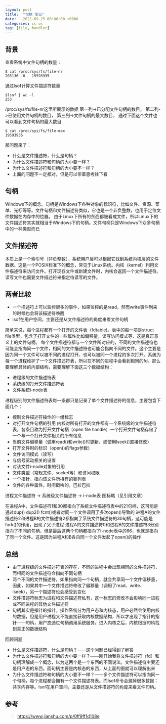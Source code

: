 ```yaml
---
layout: post
title:  "句柄 笔记"
date:   2021-09-25 00:00:00 +0800
categories: cs os
tag: [file, handler]
---
```


## 背景

查看系统中文件句柄的数量：
```
$ cat /proc/sys/fs/file-nr
203136  0   19593935
```

通过lsof计算文件描述符数量
```
$lsof | wc -l
253
```

/proc/sys/fs/file-nr这里所展示的数据
第一列->已分配文件句柄的数目，
第二列->已使用文件句柄的数目，
第三列->文件句柄的最大数目，
通过下面这个文件也可以看到文件句柄的最大数目
```
$ cat /proc/sys/fs/file-max 
19593935
```

那问题来了：

- 什么是文件描述符，什么是句柄？
- 为什么文件描述符和句柄的大小要一样？
- 为什么文件描述符和句柄的大小要不一样？
- 上面的问题不一定都对，但是可以带着思考往下看

## 句柄

Windows下的概念。句柄是Windows下各种对象的标识符，比如文件、资源、菜单、光标等等。文件句柄和文件描述符类似，它也是一个非负整数，也用于定位文件数据在内存中的位置。
由于Linux下所有的东西都被看成文件，所以Linux下的文件描述符其实就相当于Windows下的句柄。文件句柄只是Windows下众多句柄中的一种类型而已

## 文件描述符

本质上是一个索引号（非负整数），系统用户层可以根据它找到系统内核层的文件数据。这是一个POSIX标准下的概念，常见于Linux系统。内核（kernel）利用文件描述符来访问文件。打开现存文件或新建文件时，内核会返回一个文件描述符。读写文件也需要文件描述符来指定待读写的文件。

## 两者比较

- 一个描述符上可以监控很多的事件，如果监控的是read，然而write事件到来的时候也会将该描述符唤醒
- lsof在用户空间，主要还是从文件描述符的角度来看文件句柄

简单来说，每个进程都有一个打开的文件表（fdtable)。表中的每一项是struct file类型，包含了打开文件的一些属性比如偏移量，读写访问模式等，这是真正意义上的文件句柄。
每个文件描述符都与一个文件所对应的，不同的文件描述符也可能会指向同一个文件，相同的文件描述符也可能会指向不同的文件。这个主要是因为同一个文件可以被不同的进程打开，也可以被同一个进程的多次打开。系统为每一个进程维护了一个文件描述符表，所以在不同的进程中会看到相同的fd。那么要理解具体的内部结构，需要理解下面这三个数据结构：
- 进程级的文件描述符表
- 系统级的打开文件描述符表
- 文件系统i-node表

进程级别的文件描述符表每一条都只是记录了单个文件描述符的信息，主要包含下面几个：
- 控制文件描述符操作的一组标志
- 对打开文件句柄的引用
内核对所有打开的文件都有一个系统级的文件描述符表，各条目称为打开文件句柄（open file handle）一个打开文件句柄存储了一个与一个打开文件相关的所有信息
- 当前文件偏移量（调用read()和write()时更新，或使用lseek()直接修改）
- 打开文件时的标识（open()的flags参数）
- 文件访问模式（读写）
- 与信号驱动相关的设置
- 对该文件i-node对象的引用
- 文件类型（常规文件、socket等）和访问权限
- 一个指针，指向该文件所持有的锁列表
- 文件的各种属性，时间戳啥的，巴拉巴拉

进程文件描述符 -> 系统级文件描述符 -> i-node表
图标略（见引用文章）

在进程A中，文件描述符1和30都指向了系统文件描述符表中的21句柄，这可能是通过dup() dup2() fcnt()或者对同一个文件调用了多次open()导致的
进程A的文件描述符2和进程B的文件描述符2都指向了系统文件描述符的30句柄，这可能是fork()的作用，出现了父子进程
进程A的文件描述符0和进程B的文件描述符3分别指向了不同的句柄，但是最后这两个句柄都指向了i-node表中的66，也就是指向了同一个文件。这是因为进程A和B各自同一个文件发起了open()的操作

## 总结

- 由于进程级的文件描述符表的存在，不同的进程中会出现相同的文件描述符，而相同的文件描述符会指向不同句柄
- 两个不同的文件描述符，如果指向同一个句柄，就会共享同一个文件偏移量，因此，如果其中一个文件描述符修改了偏移量（调用了read、write、lseek），另一个描述符也会感受到变化
- 文件描述符标志为进程和文件描述符私有，这一标志的修改不会影响同一进程或不同进程的其他文件描述符
- 句柄其实是指针的指针。操作系统分为用户态和内核态，用户必然会使用内核的数据，但是用户进程又不能直接获取内核数据结构，所以才出现了指针的指针——句柄，用户态通过句柄调用系统服务，进入内核之后，内核根据句柄找到真正的数据结构

回顾问题
- 什么是文件描述符，什么是句柄？——这个问题已经得到了解答
- 为什么文件描述符和句柄的大小要一样？——刚开始我将文件描述符（fd）和句柄理解成一个概念，以为这两个是一个东西的不同说法。文件描述符主要还是用户态的东西，而句柄主要是内核态的东西，从上面的图就可以理解出来
- 为什么文件描述符和句柄的大小要不一样？——多个文件描述符可以指向同一个句柄，每个进程都会拥有一个文件描述符表。而lsof命令会漏掉很多数据：共享内存等。lsof在用户空间，主要还是从文件描述符的角度来看文件句柄。

## 参考

> https://www.jianshu.com/p/0ff9ff1d108e